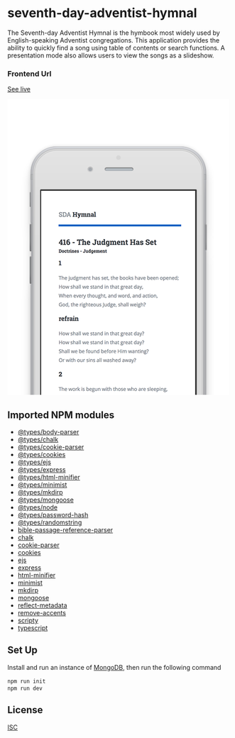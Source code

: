 # seventh-day-adventist-hymnal
The Seventh-day Adventist Hymnal is the hymbook most widely used by English-speaking Adventist congregations. This application provides the ability to quickly find a song using table of contents or search functions. A presentation mode also allows users to view the songs as a slideshow.

### Frontend Url
[See live](https://apps.wspecs.com/sdah/)

[![Preview seventh-day-adventist-hymnal](public/img/showcase.png)](https://apps.wspecs.com/sdah/)

## Imported NPM modules

* [@types/body-parser](https://www.npmjs.com/package/@types/body-parser) 
* [@types/chalk](https://www.npmjs.com/package/@types/chalk) 
* [@types/cookie-parser](https://www.npmjs.com/package/@types/cookie-parser) 
* [@types/cookies](https://www.npmjs.com/package/@types/cookies) 
* [@types/ejs](https://www.npmjs.com/package/@types/ejs) 
* [@types/express](https://www.npmjs.com/package/@types/express) 
* [@types/html-minifier](https://www.npmjs.com/package/@types/html-minifier) 
* [@types/minimist](https://www.npmjs.com/package/@types/minimist) 
* [@types/mkdirp](https://www.npmjs.com/package/@types/mkdirp) 
* [@types/mongoose](https://www.npmjs.com/package/@types/mongoose) 
* [@types/node](https://www.npmjs.com/package/@types/node) 
* [@types/password-hash](https://www.npmjs.com/package/@types/password-hash) 
* [@types/randomstring](https://www.npmjs.com/package/@types/randomstring) 
* [bible-passage-reference-parser](https://www.npmjs.com/package/bible-passage-reference-parser) 
* [chalk](https://www.npmjs.com/package/chalk) 
* [cookie-parser](https://www.npmjs.com/package/cookie-parser) 
* [cookies](https://www.npmjs.com/package/cookies) 
* [ejs](https://www.npmjs.com/package/ejs) 
* [express](https://www.npmjs.com/package/express) 
* [html-minifier](https://www.npmjs.com/package/html-minifier) 
* [minimist](https://www.npmjs.com/package/minimist) 
* [mkdirp](https://www.npmjs.com/package/mkdirp) 
* [mongoose](https://www.npmjs.com/package/mongoose) 
* [reflect-metadata](https://www.npmjs.com/package/reflect-metadata) 
* [remove-accents](https://www.npmjs.com/package/remove-accents) 
* [scripty](https://www.npmjs.com/package/scripty) 
* [typescript](https://www.npmjs.com/package/typescript) 

## Set Up

Install and run an instance of
[MongoDB](https://docs.mongodb.com/manual/installation), then run the following
command

```
npm run init
npm run dev
```

## License
[ISC](LICENSE)

